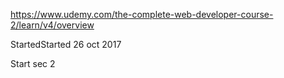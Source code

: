https://www.udemy.com/the-complete-web-developer-course-2/learn/v4/overview

StartedStarted 26 oct 2017

Start sec 2
